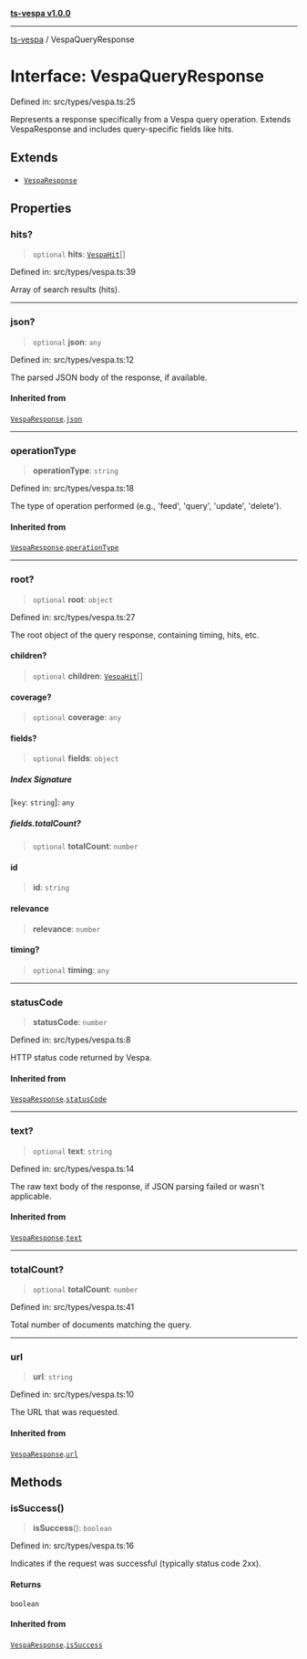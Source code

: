 [**ts-vespa v1.0.0**](../README.md)

***

[ts-vespa](../README.md) / VespaQueryResponse

# Interface: VespaQueryResponse

Defined in: src/types/vespa.ts:25

Represents a response specifically from a Vespa query operation.
Extends VespaResponse and includes query-specific fields like hits.

## Extends

- [`VespaResponse`](VespaResponse.md)

## Properties

### hits?

> `optional` **hits**: [`VespaHit`](VespaHit.md)[]

Defined in: src/types/vespa.ts:39

Array of search results (hits).

***

### json?

> `optional` **json**: `any`

Defined in: src/types/vespa.ts:12

The parsed JSON body of the response, if available.

#### Inherited from

[`VespaResponse`](VespaResponse.md).[`json`](VespaResponse.md#json)

***

### operationType

> **operationType**: `string`

Defined in: src/types/vespa.ts:18

The type of operation performed (e.g., 'feed', 'query', 'update', 'delete').

#### Inherited from

[`VespaResponse`](VespaResponse.md).[`operationType`](VespaResponse.md#operationtype)

***

### root?

> `optional` **root**: `object`

Defined in: src/types/vespa.ts:27

The root object of the query response, containing timing, hits, etc.

#### children?

> `optional` **children**: [`VespaHit`](VespaHit.md)[]

#### coverage?

> `optional` **coverage**: `any`

#### fields?

> `optional` **fields**: `object`

##### Index Signature

\[`key`: `string`\]: `any`

##### fields.totalCount?

> `optional` **totalCount**: `number`

#### id

> **id**: `string`

#### relevance

> **relevance**: `number`

#### timing?

> `optional` **timing**: `any`

***

### statusCode

> **statusCode**: `number`

Defined in: src/types/vespa.ts:8

HTTP status code returned by Vespa.

#### Inherited from

[`VespaResponse`](VespaResponse.md).[`statusCode`](VespaResponse.md#statuscode)

***

### text?

> `optional` **text**: `string`

Defined in: src/types/vespa.ts:14

The raw text body of the response, if JSON parsing failed or wasn't applicable.

#### Inherited from

[`VespaResponse`](VespaResponse.md).[`text`](VespaResponse.md#text)

***

### totalCount?

> `optional` **totalCount**: `number`

Defined in: src/types/vespa.ts:41

Total number of documents matching the query.

***

### url

> **url**: `string`

Defined in: src/types/vespa.ts:10

The URL that was requested.

#### Inherited from

[`VespaResponse`](VespaResponse.md).[`url`](VespaResponse.md#url)

## Methods

### isSuccess()

> **isSuccess**(): `boolean`

Defined in: src/types/vespa.ts:16

Indicates if the request was successful (typically status code 2xx).

#### Returns

`boolean`

#### Inherited from

[`VespaResponse`](VespaResponse.md).[`isSuccess`](VespaResponse.md#issuccess)
